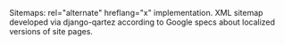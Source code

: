 Sitemaps: rel="alternate" hreflang="x" implementation.
XML sitemap developed via django-qartez according to Google specs about localized versions of site pages.